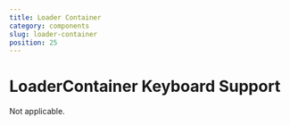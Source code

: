 ```yaml
---
title: Loader Container
category: components
slug: loader-container
position: 25
---
```

# LoaderContainer Keyboard Support

Not applicable.
